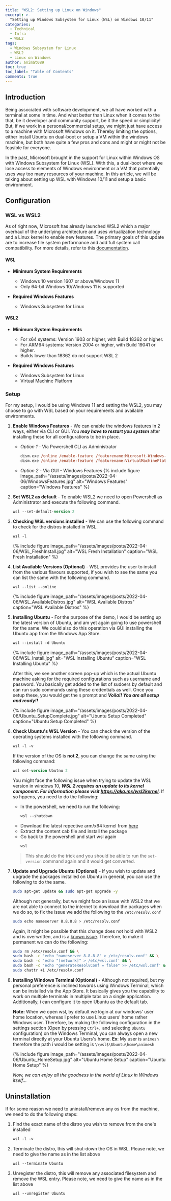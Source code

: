 ```yaml
---
title: "WSL2: Setting up Linux on Windows"
excerpt: >-
  "Setting up Windows Subsystem for Linux (WSL) on Windows 10/11"
categories:
  - Technical
  - Infra
  - WSL2
tags:
  - Windows Subsystem for Linux
  - WSL2
  - Linux on Windows
author: animat089
toc: true
toc_label: "Table of Contents"
comments: true
---
```


## Introduction

Being associated with software development, we all have worked with a terminal at some in time. And what better than Linux when it comes to the that, be it developer and community support, be it the speed or simplicity! But, if we work in a personal/commercial setup, we might just have access to a machine with Microsoft Windows on it. Thereby limiting the options, either install Ubuntu on dual-boot or setup a VM within the windows machine, but both have quite a few pros and cons and might or might not be feasible for everyone.

In the past, Microsoft brought in the support for Linux within Windows OS with Windows Subsystem for Linux (WSL). With this, a dual-boot where we lose access to elements of Windows environment or a VM that potentially uses way too many resources of your machine. In this article, we will be talking about setting up WSL with Windows 10/11 and setup a basic environment.

## Configuration

### WSL vs WSL2

As of right now, Microsoft has already launched WSL2 which a major overhaul of the underlying architecture and uses virtualization technology and a Linux kernel to enable new features. The primary goals of this update are to increase file system performance and add full system call compatibility. For more details, refer to this [documentation](https://docs.microsoft.com/en-us/windows/wsl/compare-versions).

#### WSL

- **Minimum System Requirements**
  - Windows 10 version 1607 or above/Windows 11
  - Only 64-bit Windows 10/Windows 11 is supported

- **Required Windows Features**
  - Windows Subsystem for Linux

#### WSL2

- **Minimum System Requirements**
  - For x64 systems: Version 1903 or higher, with Build 18362 or higher.
  - For ARM64 systems: Version 2004 or higher, with Build 19041 or higher.
  - Builds lower than 18362 do not support WSL 2

- **Required Windows Features**
  - Windows Subsystem for Linux
  - Virtual Machine Platform

### Setup

For my setup, I would be using Windows 11 and setting the WSL2, you may choose to go with WSL based on your requirements and available environments.

1. **Enable Windows Features** - We can enable the windows features in 2 ways, either via CLI or GUI. You _**may have to restart you system**_ after installing these for all configurations to be in place.

   - *Option 1* - Via Powershell CLI as Administrator

      ```ps
      dism.exe /online /enable-feature /featurename:Microsoft-Windows-Subsystem-Linux /all /norestart
      dism.exe /online /enable-feature /featurename:VirtualMachinePlatform /all /norestart
      ```

   - *Option 2* - Via GUI - Windows Features
   {% include figure image_path="/assets/images/posts/2022-04-06/WindowsFeatures.jpg" alt="Windows Features" caption="Windows Features" %}

2. **Set WSL2 as default** - To enable WSL2 we need to open Powershell as Administrator and execute the following command.
   
   ```ps
   wsl --set-default-version 2
   ```

3. **Checking WSL versions installed** - We can use the following command to check for the distros installed in WSL.
   
   ```ps
   wsl -l
   ```
   
   {% include figure image_path="/assets/images/posts/2022-04-06/WSL_FreshInstall.jpg" alt="WSL Fresh Installation" caption="WSL Fresh Installation" %}

4. **List Available Versions (Optional)** - WSL provides the user to install from the various flavours supported, if you wish to see the same you can list the same with the following command.

   ```ps
   wsl --list --online
   ```
  
   {% include figure image_path="/assets/images/posts/2022-04-06/WSL_AvailableDistros.jpg" alt="WSL Available Distros" caption="WSL Available Distros" %}

5. **Installing Ubuntu** - For the purpose of the demo, I would be setting up the latest version of Ubuntu, and am yet again going to use powershell for the same. We could also do this operation via GUI installing the Ubuntu app from the Windows App Store.

   ```ps
   wsl --install -d Ubuntu
   ```

   {% include figure image_path="/assets/images/posts/2022-04-06/WSL_Install.jpg" alt="WSL Installing Ubuntu" caption="WSL Installing Ubuntu" %}   
   
   After this, we see another screen pop-up which is the actual Ubuntu machine asking for the required  configurations such as username and password. You basically get added to the list of sudoers by default and can run sudo commands using these credentials as well. Once you setup these, you would get the `$` prompt and _**Voila!! You are all setup and ready!!**_  
   
   {% include figure image_path="/assets/images/posts/2022-04-06/Ubuntu_SetupComplete.jpg" alt="Ubuntu Setup Completed" caption="Ubuntu Setup Completed" %}

6. **Check Ubuntu's WSL Version** - You can check the version of the operating systems installed with the following command.

   ```ps
   wsl -l -v
   ```

   If the version of the OS is **not 2**, you can change the same using the following command:

   ```ps
   wsl set-version Ubutnu 2
   ```

   You might face the following issue when trying to update the WSL version in windows 10, _**WSL 2 requires an update to its kernel component. For information please visit https://aka.ms/wsl2kernel**_. If so hppens, you need to do the following:
   - In the powershell, we need to run the following:
      ```ps
      wsl --shutdown
      ```
   - Download the latest repective arm/x64 kernel from [here](https://www.catalog.update.microsoft.com/Search.aspx?q=wsl)
   - Extract the content cab file and install the package
   - Go back to the powershell and start wsl again
      ```ps
      wsl
      ```
   > This should do the trick and you should be able to run the `set-version` command again and it would get converted.

7. **Update and Upgrade Ubuntu (Optional)** - If you wish to update and upgrade the packages installed on Ubuntu in general, you can use the following to do the same.

   ```bash
   sudo apt-get update && sudo apt-get upgrade -y
   ```

   Although not generally, but we might face an issue with WSL2 that we are not able to connect to the internet to download the packages when we do so, to fix the issue we add the following to the `/etc/resolv.conf`

   ```bash
   sudo echo nameserver 8.8.8.8 > /etc/resolv.conf
   ```
   Again, it might be possible that this change does not hold with WSL2 and is overwritten, and is a [known issue](https://github.com/microsoft/WSL/issues/5420#issuecomment-646479747). Therefore, to make it permanent we can do the following:

   ```bash
   sudo rm /etc/resolv.conf && \
   sudo bash -c 'echo "nameserver 8.8.8.8" > /etc/resolv.conf' && \
   sudo bash -c 'echo "[network]" > /etc/wsl.conf' && \
   sudo bash -c 'echo "generateResolvConf = false" >> /etc/wsl.conf' && \
   sudo chattr +i /etc/resolv.conf
   ```

8. **Installing Windows Terminal (Optional)** - Although not required, but my personal preference is inclined towards using Windows Terminal, which can be installed via the App Store. It basically gives you the capability to work on multiple terminals in multiple tabs on a single application. Additionally, i can configure it to open Ubuntu as the default tab.

   **Note:** When we open wsl, by default we login at our windows' user home location, whereas I prefer to use Linux users' home rather Windows user. Therefore, by making the following configuration in the settings section (Open by pressing `Ctrl+,` and selecting `Ubuntu` configuration) on the Windows Terminal, you can always open a new terminal directly at your Ubuntu Users's home. **Ex**: My user is `animesh` therefore the path i would be setting is `\\wsl$\Ubuntu\home\animesh`

   {% include figure image_path="/assets/images/posts/2022-04-06/Ubuntu_HomeSetup.jpg" alt="Ubuntu Home Setup" caption="Ubuntu Home Setup" %}

   *Now, we can enjoy all the goodness in the world of Linux in Windows itself...*

## Uninstallation

If for some reason we need to uninstall/remove any os from the machine, we need to do the following steps:

1. Find the exact name of the distro you wish to remove from the one's installed
  
   ```ps
   wsl -l -v
   ```

2. Terminate the distro, this will shut-down the OS in WSL. Please note, we need to give the name as in the list above
  
   ```ps
   wsl --terminate Ubuntu
   ```

3. Unregister the distro, this will remove any associated filesystem and remove the WSL entry. Please note, we need to give the name as in the list above
  
   ```ps
   wsl --unregister Ubuntu
   ```
